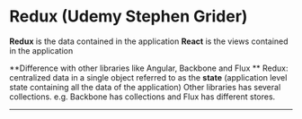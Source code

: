 # Redux (Udemy Stephen Grider)

**Redux** is the data contained in the application 
**React** is the views contained in the application 

**Difference with other libraries like Angular, Backbone and Flux ** 
Redux: centralized data in a single object referred to as the **state** (application level state containing all the data of the application)
Other libraries has several collections. e.g. Backbone has collections and Flux has different stores. 

_______________________________________________